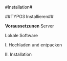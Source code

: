 #Installation#

##TYPO3 Installieren##

**Voraussetzunen**
Server

Lokale Software

I. Hochladen und entpacken

II. Installation
